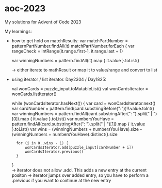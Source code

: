 # aoc-2023
My solutions for Advent of Code 2023

My learnings:

- how to get hold on matchResults:
  var matchPartNumber = patternPartNumber.findAll(it)
	matchPartNumber.forEach {
	  var rangeCheck = IntRange(it.range.first-1, it.range.last + 1)

  var winningNumbers = pattern.findAll(it).map { it.value }.toList()

  -> either iterate to mathResult or map it to value/range and convert to list

- using iterator / list iterator. Day2304 / Day1825:
  
  val wonCards = puzzle_input.toMutableList()
	val wonCardsIterator = wonCards.listIterator()

	while (wonCardsIterator.hasNext()) {
		var card = wonCardsIterator.next()
		var cardNumber = pattern.find(card.substringBefore(":"))!!.value.toInt()
		var winningNumbers = pattern.findAll(card.substringAfter(": ").split(" | ")[0]).map { it.value }.toList()
		var numbersYouHave = pattern.findAll(card.substringAfter(": ").split(" | ")[1]).map { it.value }.toList()
		var wins = (winningNumbers + numbersYouHave).size - (winningNumbers + numbersYouHave).distinct().size

		for (i in 0..wins - 1) {
			wonCardsIterator.add(puzzle_input[cardNumber + i])
			wonCardsIterator.previous()
		}
	}  
	-> iterator does not allow .add. This adds a new entry at the current positon
  	-> iterator jumps over added entry, so you have to perform a .previous if you want to continue at the new entry
